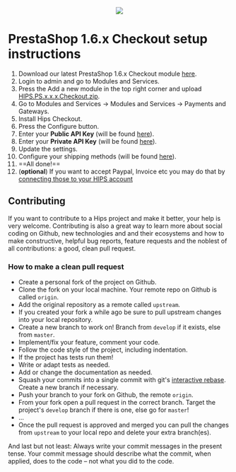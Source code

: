 <p align="center"><img src="https://hips.com/logo.svg"></p>

# PrestaShop 1.6.x Checkout setup instructions

1. Download our latest PrestaShop 1.6.x Checkout module [here](https://github.com/hipspay/prestashop-checkout-module/releases).
2. Login to admin and go to Modules and Services.
3. Press the Add a new module in the top right corner and upload [HIPS.PS.x.x.x.Checkout.zip](https://github.com/hipspay/prestashop-checkout-module/releases). 
4. Go to Modules and Services → Modules and Services → Payments and Gateways.  
5. Install Hips Checkout.
6. Press the Configure button.
7. Enter your **Public API Key** (will be found <a href="https://dashboard.hips.com/sales_channels" target="_blank">here</a>).
8. Enter your **Private API Key** (will be found <a href="https://dashboard.hips.com/sales_channels" target="_blank">here</a>).
9. Update the settings.
10. Configure your shipping methods (will be found <a href="https://dashboard.hips.com/shippings" target="_blank">here</a>).
11. ==All done!==
12. (**optional**) If you want to accept Paypal, Invoice etc you may do that by <a href="https://dashboard.hips.com/account/relay" target="_blank">connecting those to your HIPS account</a>

## Contributing

If you want to contribute to a Hips project and make it better, your help is very welcome. Contributing is also a great way to learn more about social coding on Github, new technologies and and their ecosystems and how to make constructive, helpful bug reports, feature requests and the noblest of all contributions: a good, clean pull request.

### How to make a clean pull request

- Create a personal fork of the project on Github.
- Clone the fork on your local machine. Your remote repo on Github is called `origin`.
- Add the original repository as a remote called `upstream`.
- If you created your fork a while ago be sure to pull upstream changes into your local repository.
- Create a new branch to work on! Branch from `develop` if it exists, else from `master`.
- Implement/fix your feature, comment your code.
- Follow the code style of the project, including indentation.
- If the project has tests run them!
- Write or adapt tests as needed.
- Add or change the documentation as needed.
- Squash your commits into a single commit with git's [interactive rebase](https://help.github.com/articles/interactive-rebase). Create a new branch if necessary.
- Push your branch to your fork on Github, the remote `origin`.
- From your fork open a pull request in the correct branch. Target the project's `develop` branch if there is one, else go for `master`!
- ...
- Once the pull request is approved and merged you can pull the changes from `upstream` to your local repo and delete
your extra branch(es).

And last but not least: Always write your commit messages in the present tense. Your commit message should describe what the commit, when applied, does to the code – not what you did to the code.

